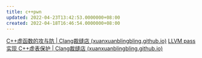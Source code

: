 ```yaml
---
title: c++pwn
updated: 2022-04-23T13:42:53.0000000+08:00
created: 2022-04-18T16:46:54.0000000+08:00
---
```


[C++虚函数的攻与防 \| Clang裁缝店 (xuanxuanblingbling.github.io)](https://xuanxuanblingbling.github.io/ctf/pwn/2019/12/17/vtable/)
[LLVM pass 实现 C++虚表保护 \| Clang裁缝店 (xuanxuanblingbling.github.io)](https://xuanxuanblingbling.github.io/ctf/pwn/2019/12/21/llvm/)
